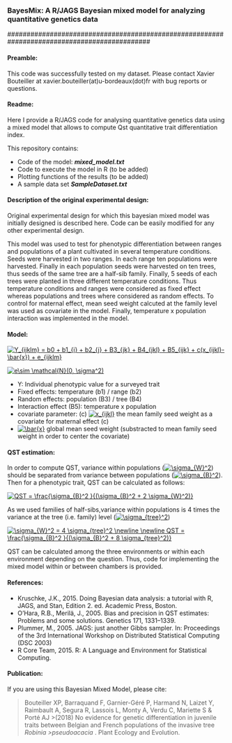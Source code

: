 ### BayesMix: A R/JAGS Bayesian mixed model for analyzing quantitative genetics data 
#############################################################################################

#### Preamble:

This code was successfully tested on my dataset. Please contact Xavier Bouteiller at xavier.bouteiller(at)u-bordeaux(dot)fr with bug reports or questions. 

#### Readme:

Here I provide a R/JAGS code for analysing quantitative genetics data using a mixed model that allows to compute Qst quantitative trait differentiation index.

This repository contains:
- Code of the model: **_mixed_model.txt_**
- Code to execute the model in R (to be added)
- Plotting functions of the results (to be added)
- A sample data set **_SampleDataset.txt_**

#### Description of the original experimental design:

Original experimental design for which this bayesian mixed model was initially designed is described here. Code can be easily modified for any other experimental design.

This model was used to test for phenotypic differentiation between ranges and populations of a plant cultivated in several temperature conditions.
Seeds were harvested in two ranges. In each range ten populations were harvested. Finally in each population seeds were harvested on ten trees, thus seeds of the same tree are a half-sib family.
Finally, 5 seeds of each trees were planted in three different temperature conditions.
Thus temperature conditions and ranges were considered as fixed effect whereas populations and trees where considered as random effects.
To control for maternal effect, mean seed weight calcuted at the family level was used as covariate in the model.
Finally, temperature x population interaction was implemented in the model.

#### Model:

<a href="https://www.codecogs.com/eqnedit.php?latex=Y_{ijklm}&space;=&space;b0&space;&plus;&space;b1_{i}&space;&plus;&space;b2_{j}&space;&plus;&space;B3_{jk}&space;&plus;&space;B4_{jkl}&space;&plus;&space;B5_{ijk}&space;&plus;&space;c(x_{ijkl}-\bar{x})&space;&plus;&space;e_{ijklm}" target="_blank"><img src="https://latex.codecogs.com/gif.latex?Y_{ijklm}&space;=&space;b0&space;&plus;&space;b1_{i}&space;&plus;&space;b2_{j}&space;&plus;&space;B3_{jk}&space;&plus;&space;B4_{jkl}&space;&plus;&space;B5_{ijk}&space;&plus;&space;c(x_{ijkl}-\bar{x})&space;&plus;&space;e_{ijklm}" title="Y_{ijklm} = b0 + b1_{i} + b2_{j} + B3_{jk} + B4_{jkl} + B5_{ijk} + c(x_{ijkl}-\bar{x}) + e_{ijklm}" /></a>

<a href="https://www.codecogs.com/eqnedit.php?latex=e\sim&space;\mathcal{N}(0,&space;\sigma^2)" target="_blank"><img src="https://latex.codecogs.com/gif.latex?e\sim&space;\mathcal{N}(0,&space;\sigma^2)" title="e\sim \mathcal{N}(0, \sigma^2)" /></a>

- Y: Individual phenotypic value for a surveyed trait
- Fixed effects: temperature (b1) / range (b2) 
- Random effects: population (B3) / tree (B4)
- Interaction effect (B5): temperature x population
- covariate parameter: (c) <a href="https://www.codecogs.com/eqnedit.php?latex=x_{ijkl}" target="_blank"><img src="https://latex.codecogs.com/gif.latex?x_{ijkl}" title="x_{ijkl}" /></a> the mean family seed weight as a covariate for maternal effect (c)
- <a href="https://www.codecogs.com/eqnedit.php?latex=\bar{x}" target="_blank"><img src="https://latex.codecogs.com/gif.latex?\bar{x}" title="\bar{x}" /></a> global mean seed weight (substracted to  mean family seed weight in order to center the covariate)

#### QST estimation:

In order to compute QST, variance within populations (<a href="https://www.codecogs.com/eqnedit.php?latex=\sigma_{W}^2" target="_blank"><img src="https://latex.codecogs.com/gif.latex?\sigma_{W}^2" title="\sigma_{W}^2" /></a>) should be separated from variance between populations (<a href="https://www.codecogs.com/eqnedit.php?latex=\sigma_{B}^2" target="_blank"><img src="https://latex.codecogs.com/gif.latex?\sigma_{B}^2" title="\sigma_{B}^2" /></a>). Then for a phenotypic trait, QST can be calculated as follows:

<a href="https://www.codecogs.com/eqnedit.php?latex=QST&space;=&space;\frac{\sigma_{B}^2&space;}{(\sigma_{B}^2&space;&plus;&space;2&space;\sigma_{W}^2)}" target="_blank"><img src="https://latex.codecogs.com/gif.latex?QST&space;=&space;\frac{\sigma_{B}^2&space;}{(\sigma_{B}^2&space;&plus;&space;2&space;\sigma_{W}^2)}" title="QST = \frac{\sigma_{B}^2 }{(\sigma_{B}^2 + 2 \sigma_{W}^2)}" /></a>

As we used families of half-sibs,variance within populations is 4 times the variance at the tree (i.e. family) level (<a href="https://www.codecogs.com/eqnedit.php?latex=\sigma_{tree}^2" target="_blank"><img src="https://latex.codecogs.com/gif.latex?\sigma_{tree}^2" title="\sigma_{tree}^2" /></a>)

<a href="https://www.codecogs.com/eqnedit.php?latex=\sigma_{W}^2&space;=&space;4&space;\sigma_{tree}^2&space;\newline&space;\newline&space;QST&space;=&space;\frac{\sigma_{B}^2&space;}{(\sigma_{B}^2&space;&plus;&space;8&space;\sigma_{tree}^2)}" target="_blank"><img src="https://latex.codecogs.com/gif.latex?\sigma_{W}^2&space;=&space;4&space;\sigma_{tree}^2&space;\newline&space;\newline&space;QST&space;=&space;\frac{\sigma_{B}^2&space;}{(\sigma_{B}^2&space;&plus;&space;8&space;\sigma_{tree}^2)}" title="\sigma_{W}^2 = 4 \sigma_{tree}^2 \newline \newline QST = \frac{\sigma_{B}^2 }{(\sigma_{B}^2 + 8 \sigma_{tree}^2)}" /></a>

QST can be calculated among the three environments or within each environment depending on the question. Thus, code for implementing the mixed model within or between chambers is provided.

#### References:

- Kruschke, J.K., 2015. Doing Bayesian data analysis: a tutorial with R, JAGS, and Stan, Edition 2. ed. Academic Press, Boston.
- O’Hara, R.B., Merilä, J., 2005. Bias and precision in QST estimates: Problems and some solutions. Genetics 171, 1331–1339.
- Plummer, M., 2005. JAGS: just another Gibbs sampler. In: Proceedings of the 3rd International Workshop on Distributed Statistical Computing (DSC 2003)
- R Core Team, 2015. R: A Language and Environment for Statistical Computing.

#### Publication:

If you are using this Bayesian Mixed Model, please cite:

>Bouteiller XP, Barraquand F, Garnier-Géré P, Harmand N, Laizet Y, Raimbault A, Segura R, Lassois L, Monty A, Verdu C, Mariette S & Porté AJ >(2018) No evidence for genetic differentiation in juvenile traits between Belgian and French populations of the invasive tree *Robinia >pseudoacacia* . Plant Ecology and Evolution.
